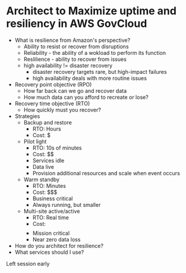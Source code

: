 # Architect to Maximize uptime and resiliency in AWS GovCloud

 * What is resilience from Amazon's perspective?
   * Ability to resist or recover from disruptions
   * Reliability - the ability of a wokload to perform its function
   * Reslilience - ability to recover from issues
   * high availability != disaster recovery
     * disaster recovery targets rare, but high-impact failures
     * high availability deals with more routine issues
 * Recovery point objective (RPO)
   * How far back can we go and recover data
   * How much data can you afford to recreate or lose?
 * Recovery time objective (RTO)
   * How quickly must you recover?
 * Strategies
   * Backup and restore
     * RTO: Hours
     * Cost: $
   * Pilot light
     * RTO: 10s of minutes
     * Cost: $$
     * Services idle
     * Data live
     * Provision additional resources and scale when event occurs
   * Warm standby
     * RTO: Minutes
     * Cost: $$$
     * Business critical
     * Always running, but smaller
   * Multi-site active/active
     * RTO: Real time
     * Cost: $$$$
     * Mission critical 
     * Near zero data loss
 * How do you architect for resilience?
 * What services should I use?


Left session early